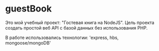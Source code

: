 # guestBook
Это мой учебный проект: "Гостевая книга на NodeJS". Цель проекта создать простой веб API с базой данных без использования PHP. 

В работе использовались технологии: 'express, hbs, mongoose/mongoDB'
